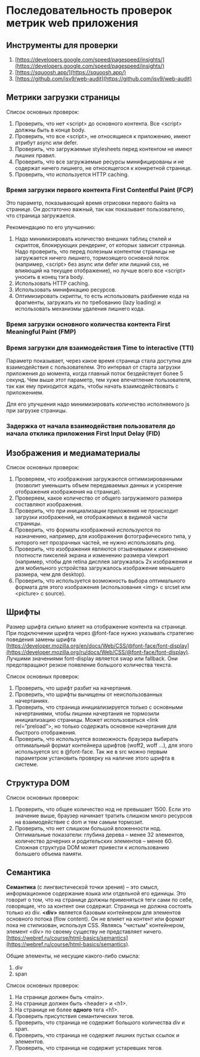 # Последовательность проверок метрик web приложения

## Инструменты для проверки

1. [https://developers.google.com/speed/pagespeed/insights/](https://developers.google.com/speed/pagespeed/insights/)
2. [https://squoosh.app/](https://squoosh.app/)
3. [https://github.com/isv9/web-audit](https://github.com/isv9/web-audit)

## Метрики загрузки страницы

Список основных проверок:
1. Проверить, что нет \<script> до основного контента. Все \<script> должны быть в конце body.
2. Проверить, что все \<script>, не относящиеся к приложению, имеют атрибут async или defer.
3. Проверить, что загружаемые stylesheets перед контентом не имеют лишних правил.
4. Проверить, что все загружаемые ресурсы минифицированы и не содержат ничего лишнего, не относящегося к конкретной странице.
5. Проверить, что используется HTTP caching.


### Время загрузки первого контента First Contentful Paint (FCP)

Это параметр, показывающий время отрисовки первого байта на странице. Он достаточно важный, так как показывает пользователю, что страница загружается.

Рекомендацию по его улучшению:

1. Надо минимизировать количество внешних таблиц стилей и скриптов, блокирующих рендеринг, от которых зависит страница. Надо проверить, что перед полезным контентом страницы не загружается ничего лишнего, тормозящего основной поток (например, \<script> без async или defer или лишний css, не влияющий на текущее отображение), но лучше всего все \<script>  уносить в конец тэга body.
2. Использовать HTTP caching.
3. Использовать минификацию ресурсов.
4. Оптимизировать скрипты, то есть использовать разбиение кода на фрагменты, загружать их по требованию (lazy loading) и использовать механизмы удаления лишнего кода.


### Время загрузки основного количества контента First Meaningful Paint (FMP)

### Время загрузки для взаимодействия Time to interactive (TTI)

Параметр показывает, через какое время страница стала доступна для взаимодействия с пользователем. Это интервал от старта загрузки приложения до момента, когда главный поток бездействует более 5 секунд. Чем выше этот параметр, тем хуже впечатление пользователя, так как ему приходится ждать, чтобы начать взаимодействовать с приложением.

Для его улучшения надо минимизировать количество исполняемого js при загрузке страницы.


### Задержка от начала взаимодействия пользователя до начала отклика приложения First Input Delay (FID)

## Изображения и медиаматериалы

Список основных проверок:

1. Проверяем, что изображения загружаются оптимизированными (позволит уменьшить объем передаваемых данных и ускорение отображения изображения на странице).
2. Проверяем, какое количество от общего загружаемого размера составляют изображения.
3. Проверить, что при инициализации приложения не происходит загрузки изображений, не отображаемых в видимой части страницы.
4. Проверить, что форматы изображений используются по назначению, например, для изображения фотографического типа, у которого нет прозрачных частей, не нужно использовать png.
5. Проверить, что изображения являются отзывчивыми к изменению плотности пикселей экрана и изменению размера viewport (например, чтобы для retina дисплея загружалась 2x изображения и для мобильного устройства загружалось изображение меньшего размера, чем для desktop).
6. Проверить, что используется возможность выбора оптимального формата для этого изображения (использования \<img> с srcset или \<picture> с source).


## Шрифты

Размер шрифта сильно влияет на отображение контента на странице. При подключении шрифта через @font-face нужно указывать стратегию поведения замены шрифта [https://developer.mozilla.org/en/docs/Web/CSS/@font-face/font-display](https://developer.mozilla.org/ru/docs/Web/CSS/@font-face/font-display). Лучшими значениями font-display является swap или fallback. Oни предотвращают резкое появление большого количества текста.

Список основных проверок:

1. Проверить, что шрифт разбит на начертания.
2. Проверить, что шрифты вычищены от неиспользованных начертаниях.
3. Проверить, что страница инициализируется только с основными начертаниями, чтобы лишнии начертания не тормозили инициализацию страницы. Может использоваться \<link rel=”preload”>, но только содержать основное начертания для быстрого отображения.
4. Проверить, что используется возможность браузера выбирать оптимальный формат контейнера шрифтов (woff2, woff ...), для этого используется src в @font-face. Так же в src можно первым параметром установить проверку на наличие этого шрифта в системе.


## Структура DOM

Список основных проверок:

1. Проверить, что общее количество нод не превышает 1500. Если это значение выше, браузер начинает тратить слишком много ресурсов на взаимодействие с dom и тем самым тормозит.
2. Проверить, что нет слишком большой вложенности нод. Оптимальные показатели: глубина дерева – менее 32 элементов, количество дочерних и родительских элементов – менее 60. Сложная структура DOM может привести к использованию большего объема памяти.


## Семантика

**Семантика** (с лингвистической точки зрения) – это смысл, информационное содержание языка или отдельной его единицы. Это говорит о том, что на странице должны применяться теги сами по себе, говорящие, что за контент они содержат. Страница не должна состоять только из div. **\<div>** является базовым контейнером для элементов основного потока (flow content). Он не влияет на контент или формат пока не стилизован, используя CSS. Являясь "чистым" контейнером, элемент \<div> по своему существу не представляет ничего. [https://webref.ru/course/html-basics/semantics](https://webref.ru/course/html-basics/semantics).

Общие элементы, не несущие какого-либо смысла:

1. div
2. span

Список основных проверок:

1. На странице должен быть \<main>.
2. На странице должен быть \<header> и \<h1>.
3. На странице не более **одного** тега \<h1>.
4. Проверить присутствия семантических тегов.
5. Проверить, что страница не содержит большого количества div и span.
6. Проверить, что страница не содержит лишних пустых ссылок и элементов.
7. Проверить, что страница не содержит устаревших тегов.